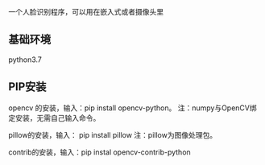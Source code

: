 一个人脸识别程序，可以用在嵌入式或者摄像头里
## 基础环境

python3.7 

## PIP安装

opencv 的安装，输入：pip install opencv-python。
注：numpy与OpenCV绑定安装，无需自己输入命令。

pillow的安装，输入： pip install pillow
注：pillow为图像处理包。

 contrib的安装，输入：pip instal opencv-contrib-python
